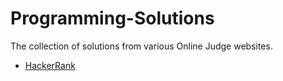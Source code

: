 # Programming-Solutions
The collection of solutions from various Online Judge websites.

- [HackerRank](https://github.com/EdisonCodeKeeper/hacker-rank)